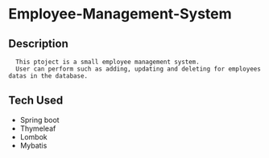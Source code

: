 # Employee-Management-System

## Description

  ```
    This ptoject is a small employee management system.
    User can perform such as adding, updating and deleting for employees datas in the database.
  ```

## Tech Used

- Spring boot
- Thymeleaf
- Lombok
- Mybatis
